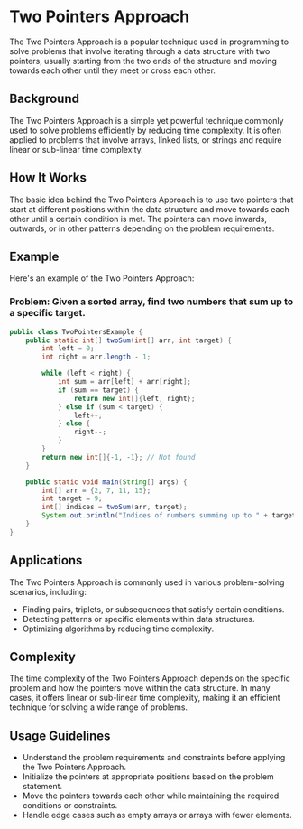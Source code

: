 # Two Pointers Approach

The Two Pointers Approach is a popular technique used in programming to solve problems that involve iterating through a data structure with two pointers, usually starting from the two ends of the structure and moving towards each other until they meet or cross each other.

## Background

The Two Pointers Approach is a simple yet powerful technique commonly used to solve problems efficiently by reducing time complexity. It is often applied to problems that involve arrays, linked lists, or strings and require linear or sub-linear time complexity.

## How It Works

The basic idea behind the Two Pointers Approach is to use two pointers that start at different positions within the data structure and move towards each other until a certain condition is met. The pointers can move inwards, outwards, or in other patterns depending on the problem requirements.

## Example

Here's an example of the Two Pointers Approach:

### Problem: Given a sorted array, find two numbers that sum up to a specific target.

```java
public class TwoPointersExample {
    public static int[] twoSum(int[] arr, int target) {
        int left = 0;
        int right = arr.length - 1;

        while (left < right) {
            int sum = arr[left] + arr[right];
            if (sum == target) {
                return new int[]{left, right};
            } else if (sum < target) {
                left++;
            } else {
                right--;
            }
        }
        return new int[]{-1, -1}; // Not found
    }

    public static void main(String[] args) {
        int[] arr = {2, 7, 11, 15};
        int target = 9;
        int[] indices = twoSum(arr, target);
        System.out.println("Indices of numbers summing up to " + target + ": " + indices[0] + ", " + indices[1]); // Output: Indices of numbers summing up to 9: 0, 1
    }
}
```
## Applications

The Two Pointers Approach is commonly used in various problem-solving scenarios, including:

- Finding pairs, triplets, or subsequences that satisfy certain conditions.
- Detecting patterns or specific elements within data structures.
- Optimizing algorithms by reducing time complexity.

## Complexity

The time complexity of the Two Pointers Approach depends on the specific problem and how the pointers move within the data structure. In many cases, it offers linear or sub-linear time complexity, making it an efficient technique for solving a wide range of problems.

## Usage Guidelines

- Understand the problem requirements and constraints before applying the Two Pointers Approach.
- Initialize the pointers at appropriate positions based on the problem statement.
- Move the pointers towards each other while maintaining the required conditions or constraints.
- Handle edge cases such as empty arrays or arrays with fewer elements.